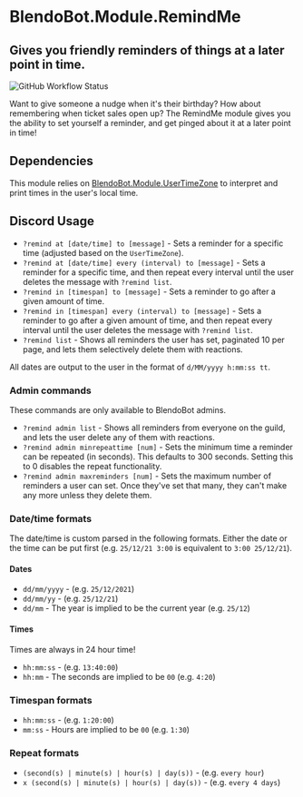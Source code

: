 # BlendoBot.Module.RemindMe
## Gives you friendly reminders of things at a later point in time.
![GitHub Workflow Status](https://img.shields.io/github/workflow/status/BlendoBot/BlendoBot.Module.RemindMe/Tests)

Want to give someone a nudge when it's their birthday? How about remembering when ticket sales open up? The RemindMe module gives you the ability to set yourself a reminder, and get pinged about it at a later point in time!

## Dependencies
This module relies on [BlendoBot.Module.UserTimeZone](https://github.com/BlendoBot/BlendoBot.Module.UserTimeZone) to interpret and print times in the user's local time.

## Discord Usage
- `?remind at [date/time] to [message]` - Sets a reminder for a specific time (adjusted based on the `UserTimeZone`).
- `?remind at [date/time] every (interval) to [message]` - Sets a reminder for a specific time, and then repeat every interval until the user deletes the message with `?remind list`.
- `?remind in [timespan] to [message]` - Sets a reminder to go after a given amount of time.
- `?remind in [timespan] every (interval) to [message]` - Sets a reminder to go after a given amount of time, and then repeat every interval until the user deletes the message with `?remind list`.
- `?remind list` - Shows all reminders the user has set, paginated 10 per page, and lets them selectively delete them with reactions.

All dates are output to the user in the format of `d/MM/yyyy h:mm:ss tt`.

### Admin commands
These commands are only available to BlendoBot admins.
- `?remind admin list` - Shows all reminders from everyone on the guild, and lets the user delete any of them with reactions.
- `?remind admin minrepeattime [num]` - Sets the minimum time a reminder can be repeated (in seconds). This defaults to 300 seconds. Setting this to 0 disables the repeat functionality.
- `?remind admin maxreminders [num]` - Sets the maximum number of reminders a user can set. Once they've set that many, they can't make any more unless they delete them.

### Date/time formats
The date/time is custom parsed in the following formats. Either the date or the time can be put first (e.g. `25/12/21 3:00` is equivalent to `3:00 25/12/21`).

#### Dates
- `dd/mm/yyyy` - (e.g. `25/12/2021`)
- `dd/mm/yy` - (e.g. `25/12/21`)
- `dd/mm` - The year is implied to be the current year (e.g. `25/12`)

#### Times
Times are always in 24 hour time!
- `hh:mm:ss` - (e.g. `13:40:00`)
- `hh:mm` - The seconds are implied to be `00` (e.g. `4:20`)

### Timespan formats
- `hh:mm:ss` - (e.g. `1:20:00`)
- `mm:ss` - Hours are implied to be `00` (e.g. `1:30`)

### Repeat formats
- `(second(s) | minute(s) | hour(s) | day(s))` - (e.g. `every hour`)
- `x (second(s) | minute(s) | hour(s) | day(s))` - (e.g. `every 4 days`)